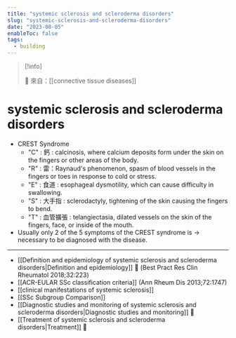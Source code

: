 ```yaml
---
title: "systemic sclerosis and scleroderma disorders"
slug: "systemic-sclerosis-and-scleroderma-disorders"
date: "2023-08-05"
enableToc: false
tags:
  - building
---
```


> [!info]
>
> 🌱 來自：[[connective tissue diseases]]

# systemic sclerosis and scleroderma disorders

- CREST Syndrome
  - "C" : 鈣 : calcinosis, where calcium deposits form under the skin on the fingers or other areas of the body.
  - "R" : 雷：Raynaud's phenomenon, spasm of blood vessels in the fingers or toes in response to cold or stress.
  - "E" : 食道 : esophageal dysmotility, which can cause difficulty in swallowing.
  - "S" : 大手指 : sclerodactyly, tightening of the skin causing the fingers to bend.
  - "T" : 血管擴張 : telangiectasia, dilated vessels on the skin of the fingers, face, or inside of the mouth.
- Usually only 2 of the 5 symptoms of the CREST syndrome is → necessary to be diagnosed with the disease.

---

- [[Definition and epidemiology of systemic sclerosis and scleroderma disorders|Definition and epidemiology]] 󰒖 (Best Pract Res Clin Rheumatol 2018;32:223)
- [[ACR-EULAR SSc classification criteria]] (Ann Rheum Dis 2013;72:1747)
- [[clinical manifestations of systemic sclerosis]]
- [[SSc Subgroup Comparison]]
- [[Diagnostic studies and monitoring of systemic sclerosis and scleroderma disorders|Diagnostic studies and monitoring]] 󰒖
- [[Treatment of systemic sclerosis and scleroderma disorders|Treatment]] 󰒖
